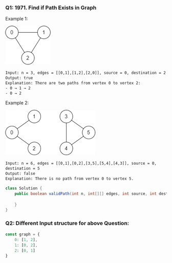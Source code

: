 ### Q1: 1971. Find if Path Exists in Graph
Example 1:

![img.png](img.png)

````
Input: n = 3, edges = [[0,1],[1,2],[2,0]], source = 0, destination = 2
Output: true
Explanation: There are two paths from vertex 0 to vertex 2:
- 0 → 1 → 2
- 0 → 2
````

Example 2:

![img_1.png](img_1.png)

````
Input: n = 6, edges = [[0,1],[0,2],[3,5],[5,4],[4,3]], source = 0, destination = 5
Output: false
Explanation: There is no path from vertex 0 to vertex 5.
````

````java
class Solution {
    public boolean validPath(int n, int[][] edges, int source, int destination) {
        
    }
}
````


### Q2: Different Input structure for above Question:
````javascript
const graph = {
    0: [1, 2],
    1: [0, 2],
    2: [0, 1]
}
````